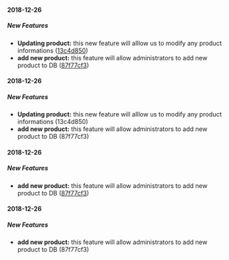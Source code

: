 #### 2018-12-26

##### New Features

* **Updating product:**  this new feature will alllow us to modify any product informations ([13c4d850](https://github.com/Hamza-Atallah/ToTestCommit/commit/13c4d8502b82bfb1f7ee3d75ad196074d4cce023))
* **add new product:**  this feature will allow administrators to add new product to DB ([87f77cf3](https://github.com/Hamza-Atallah/ToTestCommit/commit/87f77cf373b78480b2987fcd11e3039affd8e36c))

#### 2018-12-26

##### New Features

* **Updating product:**  this new feature will alllow us to modify any product informations (13c4d850)
* **add new product:**  this feature will allow administrators to add new product to DB (87f77cf3)

#### 2018-12-26

##### New Features

* **add new product:**  this feature will allow administrators to add new product to DB ([87f77cf3](https://github.com/Hamza-Atallah/ToTestCommit/commit/87f77cf373b78480b2987fcd11e3039affd8e36c))

#### 2018-12-26

##### New Features

* **add new product:**  this feature will allow administrators to add new product to DB (87f77cf3)




